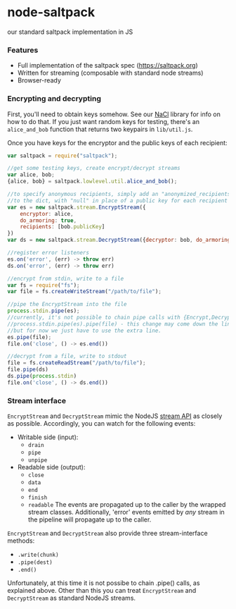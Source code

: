 # node-saltpack
our standard saltpack implementation in JS

### Features
- Full implementation of the saltpack spec (https://saltpack.org)
- Written for streaming (composable with standard node streams)
- Browser-ready

### Encrypting and decrypting
First, you'll need to obtain keys somehow. See our [NaCl](https://github.com/keybase/node-nacl) library for info on how to do that. If you just want random keys for testing, there's an `alice_and_bob` function that returns two keypairs in `lib/util.js`.

Once you have keys for the encryptor and the public keys of each recipient:

```js
var saltpack = require("saltpack");

//get some testing keys, create encrypt/decrypt streams
var alice, bob;
{alice, bob} = saltpack.lowlevel.util.alice_and_bob();

//to specify anonymous recipients, simply add an "anonymized_recipients" argument
//to the dict, with "null" in place of a public key for each recipient you want to hide.
var es = new saltpack.stream.EncryptStream({
    encryptor: alice,
    do_armoring: true,
    recipients: [bob.publicKey]
})
var ds = new saltpack.stream.DecryptStream({decryptor: bob, do_armoring: true})

//register error listeners
es.on('error', (err) -> throw err)
ds.on('error', (err) -> throw err)

//encrypt from stdin, write to a file
var fs = require("fs");
var file = fs.createWriteStream("/path/to/file");

//pipe the EncryptStream into the file
process.stdin.pipe(es);
//currently, it's not possible to chain pipe calls with {Encrypt,Decrypt}Streams, i.e.
//process.stdin.pipe(es).pipe(file) - this change may come down the line,
//but for now we just have to use the extra line.
es.pipe(file);
file.on('close', () -> es.end())

//decrypt from a file, write to stdout
file = fs.createReadStream("/path/to/file");
file.pipe(ds)
ds.pipe(process.stdin)
file.on('close', () -> ds.end())
```

### Stream interface
`EncryptStream` and `DecryptStream` mimic the NodeJS [stream API](https://nodejs.org/api/stream.html) as closely as possible. Accordingly, you can watch for the following events:
- Writable side (input):
    - `drain`
    - `pipe`
    - `unpipe`
- Readable side (output):
    - `close`
    - `data`
    - `end`
    - `finish`
    - `readable`
The events are propagated up to the caller by the wrapped stream classes. Additionally, 'error' events emitted by _any_ stream in the pipeline will propagate up to the caller.

`EncryptStream` and `DecryptStream` also provide three stream-interface methods:
- `.write(chunk)`
- `.pipe(dest)`
- `.end()`

Unfortunately, at this time it is not possibe to chain .pipe() calls, as explained above. Other than this you can treat `EncryptStream` and `DecryptStream` as standard NodeJS streams.
